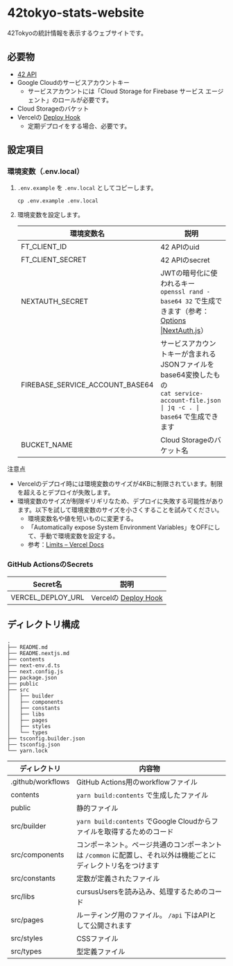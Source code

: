 # 42tokyo-stats-website

42Tokyoの統計情報を表示するウェブサイトです。

## 必要物

- [42 API](https://api.intra.42.fr/apidoc)
- Google Cloudのサービスアカウントキー
  - サービスアカウントには「Cloud Storage for Firebase サービス エージェント」のロールが必要です。
- Cloud Storageのバケット
- Vercelの [Deploy Hook](https://vercel.com/docs/concepts/git/deploy-hooks)
  - 定期デプロイをする場合、必要です。

## 設定項目

### 環境変数（.env.local）

1. `.env.example` を `.env.local` としてコピーします。

   ```
   cp .env.example .env.local
   ```

1. 環境変数を設定します。

   | 環境変数名                      | 説明                                                         |
   | ------------------------------- | ------------------------------------------------------------ |
   | FT_CLIENT_ID                    | 42 APIのuid                                                  |
   | FT_CLIENT_SECRET                | 42 APIのsecret                                               |
   | NEXTAUTH_SECRET                 | JWTの暗号化に使われるキー<br />`openssl rand -base64 32` で生成できます（参考：[Options \|NextAuth\.js](https://next-auth.js.org/configuration/options#secret)） |
   | FIREBASE_SERVICE_ACCOUNT_BASE64 | サービスアカウントキーが含まれるJSONファイルをbase64変換したもの<br />`cat service-account-file.json \| jq -c . \| base64` で生成できます |
   | BUCKET_NAME                     | Cloud Storageのバケット名                                    |

注意点

- Vercelのデプロイ時には環境変数のサイズが4KBに制限されています。制限を超えるとデプロイが失敗します。
- 環境変数のサイズが制限ギリギリなため、デプロイに失敗する可能性があります。以下を試して環境変数のサイズを小さくすることを試みてください。
  - 環境変数名や値を短いものに変更する。
  - 「Automatically expose System Environment Variables」をOFFにして、手動で環境変数を設定する。
  - 参考：[Limits – Vercel Docs](https://vercel.com/docs/concepts/limits/overview#environment-variables)

### GitHub ActionsのSecrets

| Secret名          | 説明                                                         |
| ----------------- | ------------------------------------------------------------ |
| VERCEL_DEPLOY_URL | Vercelの [Deploy Hook](https://vercel.com/docs/concepts/git/deploy-hooks) |

## ディレクトリ構成

```
.
├── README.md
├── README.nextjs.md
├── contents
├── next-env.d.ts
├── next.config.js
├── package.json
├── public
├── src
│   ├── builder
│   ├── components
│   ├── constants
│   ├── libs
│   ├── pages
│   ├── styles
│   └── types
├── tsconfig.builder.json
├── tsconfig.json
└── yarn.lock
```

| ディレクトリ      | 内容物                                                       |
| ----------------- | ------------------------------------------------------------ |
| .github/workflows | GitHub Actions用のworkflowファイル                           |
| contents          | `yarn build:contents` で生成したファイル                     |
| public            | 静的ファイル                                                 |
| src/builder       | `yarn build:contents` でGoogle Cloudからファイルを取得するためのコード |
| src/components    | コンポーネント。ページ共通のコンポーネントは `/common` に配置し、それ以外は機能ごとにディレクトリ名をつけます |
| src/constants     | 定数が定義されたファイル                                     |
| src/libs          | cursusUsersを読み込み、処理するためのコード                  |
| src/pages         | ルーティング用のファイル。 `/api` 下はAPIとして公開されます  |
| src/styles        | CSSファイル                                                  |
| src/types         | 型定義ファイル                                               |
